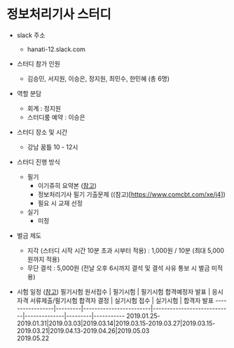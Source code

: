 # 정보처리기사 스터디

* slack 주소
  * hanati-12.slack.com

* 스터디 참가 인원
  * 김승민, 서지원, 이승은, 정지원, 최민수, 한민혜 (총 6명)

* 역할 분담
  * 회계 : 정지원
  * 스터디룸 예약 : 이승은

* 스터디 장소 및 시간
  * 강남 꿈틀 10 - 12시

* 스터디 진행 방식
  * 필기
    * 이기쥬히 요약본 ([참고](https://m.blog.naver.com/bbobbox100/220888780348))
    * 정보처리기사 필기 기출문제 ((참고)[https://www.comcbt.com/xe/j4])
    * 필요 시 교재 선정
  * 실기
    * 미정

* 벌금 제도
  * 지각 (스터디 시작 시간 10분 초과 시부터 적용) : 1,000원 / 10분 (최대 5,000원까지 적용)
  * 무단 결석 : 5,000원 (전날 오후 6시까지 결석 및 결석 사유 통보 시 벌금 미적용)

* 시험 일정 ([참고](https://www.q-net.or.kr/crf021.do?id=crf02101&gSite=Q&gId=))
    필기시험 원서접수 | 필기시험 | 필기시험 합격예정자 발표 | 응시자격 서류제출/필기시험 합격자 결정 | 실기시험 접수 | 실기시험 | 합격자 발표
    -----------------|---------|------------------------|----------------------------|--------------|---------|-----------
    2019.01.25-2019.01.31|2019.03.03|2019.03.14|2019.03.15-2019.03.27|2019.03.15-2019.03.21|2019.04.13-2019.04.26|2019.05.03<br/>2019.05.22